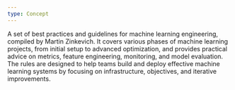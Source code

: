 ```yaml
---
type: Concept
---
```


A set of best practices and guidelines for machine learning engineering, compiled by Martin Zinkevich. It covers various phases of machine learning projects, from initial setup to advanced optimization, and provides practical advice on metrics, feature engineering, monitoring, and model evaluation. The rules are designed to help teams build and deploy effective machine learning systems by focusing on infrastructure, objectives, and iterative improvements.